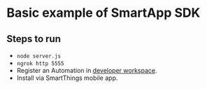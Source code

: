 # Basic example of SmartApp SDK

## Steps to run

* `node server.js`
* `ngrok http 5555`
* Register an Automation in [developer workspace](https://devworkspace.developer.samsung.com/).
* Install via SmartThings mobile app.
